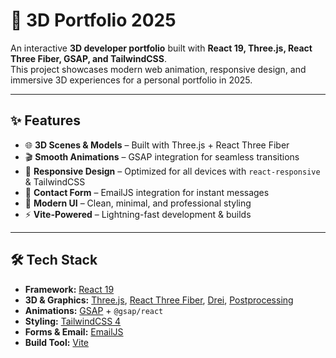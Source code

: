 # 🎨 3D Portfolio 2025

An interactive **3D developer portfolio** built with **React 19, Three.js, React Three Fiber, GSAP, and TailwindCSS**.  
This project showcases modern web animation, responsive design, and immersive 3D experiences for a personal portfolio in 2025.

---

## ✨ Features
- 🌐 **3D Scenes & Models** – Built with Three.js + React Three Fiber
- 🎬 **Smooth Animations** – GSAP integration for seamless transitions
- 📱 **Responsive Design** – Optimized for all devices with `react-responsive` & TailwindCSS
- 💌 **Contact Form** – EmailJS integration for instant messages
- 🎨 **Modern UI** – Clean, minimal, and professional styling
- ⚡ **Vite-Powered** – Lightning-fast development & builds

---

## 🛠 Tech Stack
- **Framework:** [React 19](https://react.dev/)
- **3D & Graphics:** [Three.js](https://threejs.org/), [React Three Fiber](https://docs.pmnd.rs/react-three-fiber), [Drei](https://github.com/pmndrs/drei), [Postprocessing](https://github.com/pmndrs/react-postprocessing)
- **Animations:** [GSAP](https://gsap.com/) + `@gsap/react`
- **Styling:** [TailwindCSS 4](https://tailwindcss.com/)
- **Forms & Email:** [EmailJS](https://www.emailjs.com/)
- **Build Tool:** [Vite](https://vitejs.dev/)
